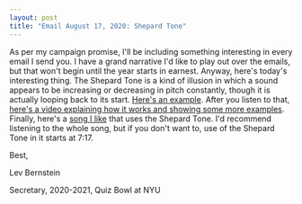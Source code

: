 ```yaml
---
layout: post
title: "Email August 17, 2020: Shepard Tone"
---
```


As per my campaign promise, I'll be including something interesting in every email I send you. I have a grand narrative I'd like to play out over the emails, but that won't begin until the year starts in earnest. Anyway, here's today's interesting thing. The Shepard Tone is a kind of illusion in which a sound appears to be increasing or decreasing in pitch constantly, though it is actually looping back to its start. [Here's an example](https://en.wikipedia.org/wiki/File:DescenteInfinie.ogg). After you listen to that, [here's a video explaining how it works and showing some more examples](https://www.youtube.com/watch?v=LVWTQcZbLgY). Finally, here's a [song I like](https://www.youtube.com/watch?v=XVekJTmtwqM) that uses the Shepard Tone. I'd recommend listening to the whole song, but if you don't want to, use of the Shepard Tone in it starts at 7:17.

Best,

Lev Bernstein

Secretary, 2020-2021, Quiz Bowl at NYU